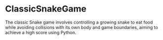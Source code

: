 # ClassicSnakeGame
The classic Snake game involves controlling a growing snake to eat food while avoiding collisions with its own body and game boundaries, aiming to achieve a high score using Python.
